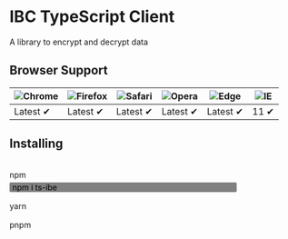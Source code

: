 # IBC TypeScript Client

A library to encrypt and decrypt data

## Browser Support

| ![Chrome](https://raw.githubusercontent.com/alrra/browser-logos/main/src/chrome/chrome_48x48.png) | ![Firefox](https://raw.githubusercontent.com/alrra/browser-logos/main/src/firefox/firefox_48x48.png) | ![Safari](https://raw.githubusercontent.com/alrra/browser-logos/main/src/safari/safari_48x48.png) | ![Opera](https://raw.githubusercontent.com/alrra/browser-logos/main/src/opera/opera_48x48.png) | ![Edge](https://raw.githubusercontent.com/alrra/browser-logos/main/src/edge/edge_48x48.png) | ![IE](https://raw.githubusercontent.com/alrra/browser-logos/master/src/archive/internet-explorer_9-11/internet-explorer_9-11_48x48.png) |
| ------------------------------------------------------------------------------------------------- | ---------------------------------------------------------------------------------------------------- | ------------------------------------------------------------------------------------------------- | ---------------------------------------------------------------------------------------------- | ------------------------------------------------------------------------------------------- | --------------------------------------------------------------------------------------------------------------------------------------- |
| Latest ✔                                                                                          | Latest ✔                                                                                             | Latest ✔                                                                                          | Latest ✔                                                                                       | Latest ✔                                                                                    | 11 ✔                                                                                                                                    |

## Installing

<div class="tabs">
  <input type="radio" id="tab1" name="tabs" checked class="hidden">
  <label for="tab1" class="label">npm</label>
  <div class="tab">
    npm i ts-ibe
  </div>

  <input type="radio" id="tab2" name="tabs" class="hidden">
  <label for="tab2" class="label">yarn</label>
  <div class="tab">
    yarn add ts-ibe
  </div>

  <input type="radio" id="tab3" name="tabs" class="hidden">
  <label for="tab3" class="label">pnpm</label>
  <div class="tab">
    pnpm add ts-ibe
  </div>
</div>

<style>
  .tabs {
    display: flex;
    flex-direction: column;
    max-width: 400px;
  }

  .tab {
    display: none;
    background-color: gray;
    border-radius: 2px;
    color: black;
    margin-top: 5px;
    padding-left: 5px;
  }

  .hidden {
    visibility: hidden;
  }

  input[type="radio"]:checked + label + .tab {
    display: block;
  }

  .label {
    cursor: pointer;
  }
</style>
